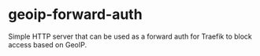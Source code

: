 # geoip-forward-auth

Simple HTTP server that can be used as a forward auth for Traefik to block access based on GeoIP. 
